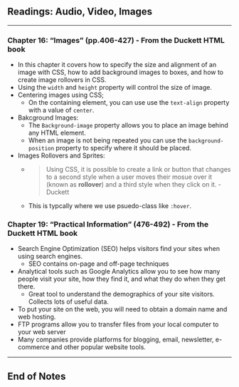 ## Readings: Audio, Video, Images
***
### Chapter 16: “Images” (pp.406-427) - From the Duckett HTML book
- In this chapter it covers how to specify the size and alignment of an image with CSS, how to add background images to boxes, and how to create image rollovers in CSS.
- Using the `width` and `height` property will control the size of image.
- Centering images using CSS;
  *   On the containing element, you can use use the `text-align` property with a value of `center`.
- Bakcground Images:
  * The `Background-image` property allows you to place an image behind any HTML element.
  * When an image is not being repeated you can use the `background-position` property to specify where it should be placed.
- Images Rollovers and Sprites:
  * > Using CSS, it is possible to create a link or button that changes to a second style when a user moves their mosue over it (known as **rollover**) and a third style when they click on it. - Duckett
  * This is typcally where we use psuedo-class like `:hover`.
### Chapter 19: “Practical Information” (476-492) - From the Duckett HTML book
- Search Engine Optimization (SEO) helps visitors find your sites when using search engines.
  * SEO contains on-page and off-page techniques 
- Analytical tools such as Google Analytics allow you to see how many people visit your site, how they find it, and what they do when they get there.
  * Great tool to understand the demographics of your site visitors. Collects lots of useful data.
- To put your site on the web, you will need to obtain a domain name and web hosting.
- FTP programs allow you to transfer files from your local computer to your web server
- Many companies provide platforms for blogging, email, newsletter, e-commerce and other popular website tools.
***
## End of Notes
